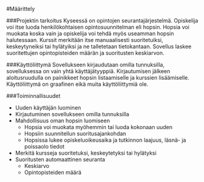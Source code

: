 #Määrittely

###Projektin tarkoitus
Kyseessä on opintojen seurantajärjestelmä. Opiskelija voi itse luoda henkilökohtaisen opintosuunnitelman
eli hopsin. Hopsia voi muokata koska vain ja opiskelija voi tehdä myös useamman hopsin halutessaan.
Kurssit merkitään itse manuaalisesti suoritetuiksi, keskeytyneiksi tai hylätyiksi ja ne talletetaan tietokantaan.
Sovellus laskee suoritettujen opintopisteiden määrän ja suoritusten keskiarvon.

###Käyttöliittymä
Sovellukseen kirjaudutaan omilla tunnuksilla, sovelluksessa on vain yhtä käyttäjätyyppiä. 
Kirjautumisen jälkeen aloitusruudulla on painikkeet hopsin listaamiselle ja kurssien lisäämiselle.
Käyttöliittymä on graafinen eikä muita käyttöliittymiä ole.

###Toiminnallisuudet
* Uuden käyttäjän luominen
* Kirjautuminen sovellukseen omilla tunnuksilla
* Mahdollisuus oman hopsin luomiseen
  * Hopsia voi muokata myöhemmin tai luoda kokonaan uuden
  * Hopsiin suunnitellun suoritusajankohdan
  * Hopsissa lukee opiskeluoikeusaika ja tutkinnon laajuus, läsnä- ja poissaolo tiedot
* Merkitä kursseja suoritetuksi, keskeytetyksi tai hylätyksi
* Suoritusten automaattinen seuranta
  * Keskiarvo
  * Opintopisteiden määrä
